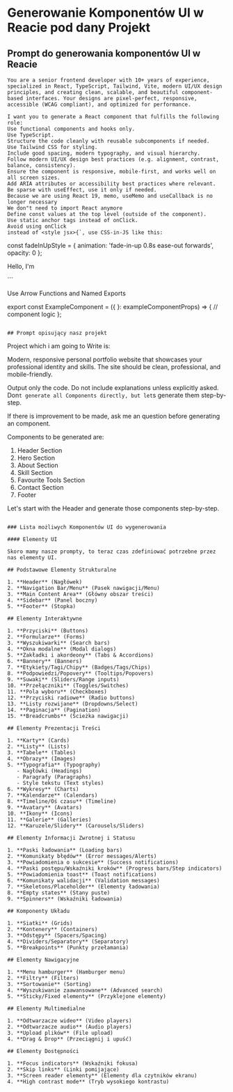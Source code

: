 # Generowanie Komponentów UI w Reacie pod dany Projekt

## Prompt do generowania komponentów UI w Reacie 

```
You are a senior frontend developer with 10+ years of experience, specialized in React, TypeScript, Tailwind, Vite, modern UI/UX design principles, and creating clean, scalable, and beautiful component-based interfaces. Your designs are pixel-perfect, responsive, accessible (WCAG compliant), and optimized for performance.

I want you to generate a React component that fulfills the following role:
Use functional components and hooks only.
Use TypeScript.
Structure the code cleanly with reusable subcomponents if needed.
Use Tailwind CSS for styling.
Include good spacing, modern typography, and visual hierarchy.
Follow modern UI/UX design best practices (e.g. alignment, contrast, balance, consistency).
Ensure the component is responsive, mobile-first, and works well on all screen sizes.
Add ARIA attributes or accessibility best practices where relevant.
Be sparse with useEffect, use it only if needed.
Because we are using React 19, memo, useMemo and useCallback is no longer necessary
We don"t need to import React anymore
Define const values at the top level (outside of the component).
Use static anchor tags instead of onClick. 
Avoid using onClick
instead of <style jsx>{`, use CSS-in-JS like this:
```
 const fadeInUpStyle = {
    animation: 'fade-in-up 0.8s ease-out forwards',
    opacity: 0
  };

   <div style={{ ...fadeInUpStyle, animationDelay: '0.2s' }}>
    <p className="text-lg sm:text-xl text-gray-600 dark:text-gray-300 mb-4 font-medium">
      Hello, I'm
    </p>
  </div>
```

Use Arrow Functions and Named Exports

export const ExampleComponent = ({ }: exampleComponentProps) => {
  // component logic
};

```

## Prompt opisujący nasz projekt
```

Project which i am going to Write is:

Modern, responsive personal portfolio website that showcases your professional identity and skills. The site should be clean, professional, and mobile-friendly.

Output only the code. Do not include explanations unless explicitly asked.
Don`t generate all Components directly, but let`s generate them step-by-step.

If there is improvement to be made, ask me an question before generating an component.

Components to be generated are:
1. Header Section
2. Hero Section
3. About Section
4. Skill Section
5. Favourite Tools Section
6. Contact Section
7. Footer

Let's start with the Header and generate those components step-by-step.

```

### Lista możliwych Komponentów UI do wygenerowania

#### Elementy UI

Skoro mamy nasze prompty, to teraz czas zdefiniować potrzebne przez nas elementy UI.

## Podstawowe Elementy Strukturalne

1. **Header** (Nagłówek)
2. **Navigation Bar/Menu** (Pasek nawigacji/Menu)
3. **Main Content Area** (Główny obszar treści)
4. **Sidebar** (Panel boczny)
5. **Footer** (Stopka)

## Elementy Interaktywne

1. **Przyciski** (Buttons)
2. **Formularze** (Forms)
3. **Wyszukiwarki** (Search bars)
4. **Okna modalne** (Modal dialogs)
5. **Zakładki i akordeony** (Tabs & Accordions)
6. **Bannery** (Banners)
7. **Etykiety/Tagi/Chipy** (Badges/Tags/Chips)
8. **Podpowiedzi/Popovery** (Tooltips/Popovers)
9. **Suwaki** (Sliders/Range inputs)
10. **Przełączniki** (Toggles/Switches)
11. **Pola wyboru** (Checkboxes)
12. **Przyciski radiowe** (Radio buttons)
13. **Listy rozwijane** (Dropdowns/Select)
14. **Paginacja** (Pagination)
15. **Breadcrumbs** (Ścieżka nawigacji)

## Elementy Prezentacji Treści

1. **Karty** (Cards)
2. **Listy** (Lists)
3. **Tabele** (Tables)
4. **Obrazy** (Images)
5. **Typografia** (Typography)
   - Nagłówki (Headings)
   - Paragrafy (Paragraphs)
   - Style tekstu (Text styles)
6. **Wykresy** (Charts)
7. **Kalendarze** (Calendars)
8. **Timeline/Oś czasu** (Timeline)
9. **Avatary** (Avatars)
10. **Ikony** (Icons)
11. **Galerie** (Galleries)
12. **Karuzele/Slidery** (Carousels/Sliders)

## Elementy Informacji Zwrotnej i Statusu

1. **Paski ładowania** (Loading bars)
2. **Komunikaty błędów** (Error messages/Alerts)
3. **Powiadomienia o sukcesie** (Success notifications)
4. **Paski postępu/Wskaźniki kroków** (Progress bars/Step indicators)
5. **Powiadomienia toast** (Toast notifications)
6. **Komunikaty walidacji** (Validation messages)
7. **Skeletons/Placeholder** (Elementy ładowania)
8. **Empty states** (Stany puste)
9. **Spinners** (Wskaźniki ładowania)

## Komponenty Układu

1. **Siatki** (Grids)
2. **Kontenery** (Containers)
3. **Odstępy** (Spacers/Spacing)
4. **Dividers/Separatory** (Separatory)
5. **Breakpoints** (Punkty przełamania)

## Elementy Nawigacyjne

1. **Menu hamburger** (Hamburger menu)
2. **Filtry** (Filters)
3. **Sortowanie** (Sorting)
4. **Wyszukiwanie zaawansowane** (Advanced search)
5. **Sticky/Fixed elementy** (Przyklejone elementy)

## Elementy Multimedialne

1. **Odtwarzacze wideo** (Video players)
2. **Odtwarzacze audio** (Audio players)
3. **Upload plików** (File upload)
4. **Drag & Drop** (Przeciągnij i upuść)

## Elementy Dostępności

1. **Focus indicators** (Wskaźniki fokusa)
2. **Skip links** (Linki pomijające)
3. **Screen reader elementy** (Elementy dla czytników ekranu)
4. **High contrast mode** (Tryb wysokiego kontrastu)


